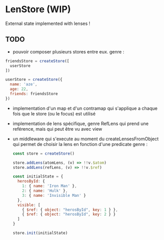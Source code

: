 # LenStore (WIP)

External state implemented with lenses !


## TODO
- pouvoir composer plusieurs stores entre eux. genre :
```js
friendsStore = createStore([
  userStore
])

userStore = createStore({
  name: 'aze',
  age: 22,
  friends: friendsStore
})
```

- implementation d'un map et d'un contramap qui s'applique a chaque fois que le
  store (ou le focus) est utilisé

- implementation de lens spécifique, genre RefLens qui prend une reférence, mais
  qui peut être vu avec view

- un middleware qui s'execute au moment du createLensesFromObject qui permet de
  choisir la lens en fonction d'une predicate
  genre :
  ```js
  const store = createStore()

  store.addLens(atomLens, (v) => !!v.$atom)
  store.addLens(refLens, (v) => !!v.$ref)

  const initialState = {
    herosById: {
      1: { name: 'Iron Man' },
      2: { name: 'Hulk' },
      3: { name: 'Invisible Man' }
    },
    visible: [
      { $ref: { object: "herosById", key: 1 } },
      { $ref: { object: "herosById", key: 2 } }
    ]
  }

  store.init(initialState)
  ```
